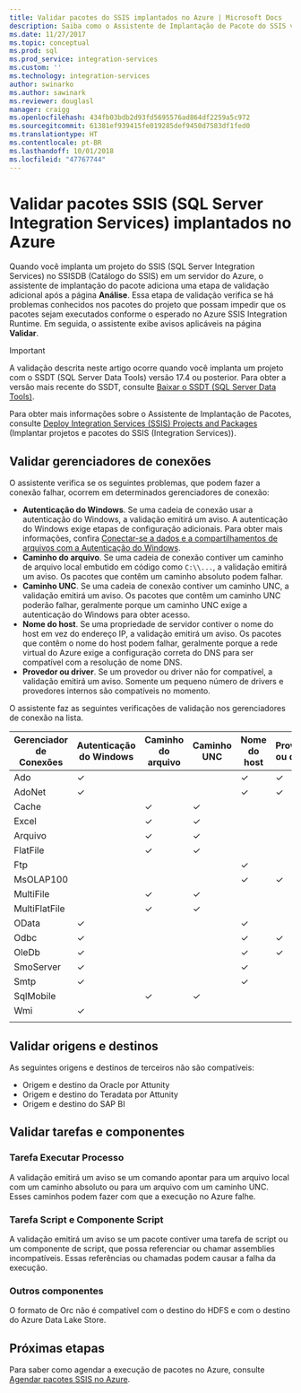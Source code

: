 ```yaml
---
title: Validar pacotes do SSIS implantados no Azure | Microsoft Docs
description: Saiba como o Assistente de Implantação de Pacote do SSIS verifica pacotes em busca de problemas conhecidos que podem impedir que os pacotes sejam executados conforme esperado no Azure.
ms.date: 11/27/2017
ms.topic: conceptual
ms.prod: sql
ms.prod_service: integration-services
ms.custom: ''
ms.technology: integration-services
author: swinarko
ms.author: sawinark
ms.reviewer: douglasl
manager: craigg
ms.openlocfilehash: 434fb03bdb2d93fd5695576ad864df2259a5c972
ms.sourcegitcommit: 61381ef939415fe019285def9450d7583df1fed0
ms.translationtype: HT
ms.contentlocale: pt-BR
ms.lasthandoff: 10/01/2018
ms.locfileid: "47767744"
---
```

# <a name="validate-sql-server-integration-services-ssis-packages-deployed-to-azure"></a>Validar pacotes SSIS (SQL Server Integration Services) implantados no Azure

Quando você implanta um projeto do SSIS (SQL Server Integration Services) no SSISDB (Catálogo do SSIS) em um servidor do Azure, o assistente de implantação do pacote adiciona uma etapa de validação adicional após a página **Análise**. Essa etapa de validação verifica se há problemas conhecidos nos pacotes do projeto que possam impedir que os pacotes sejam executados conforme o esperado no Azure SSIS Integration Runtime. Em seguida, o assistente exibe avisos aplicáveis na página **Validar**.

> [!IMPORTANT]
> A validação descrita neste artigo ocorre quando você implanta um projeto com o SSDT (SQL Server Data Tools) versão 17.4 ou posterior. Para obter a versão mais recente do SSDT, consulte [Baixar o SSDT (SQL Server Data Tools)](../../ssdt/download-sql-server-data-tools-ssdt.md).

Para obter mais informações sobre o Assistente de Implantação de Pacotes, consulte [Deploy Integration Services (SSIS) Projects and Packages](../packages/deploy-integration-services-ssis-projects-and-packages.md) (Implantar projetos e pacotes do SSIS (Integration Services)).

## <a name="validate-connection-managers"></a>Validar gerenciadores de conexões

O assistente verifica se os seguintes problemas, que podem fazer a conexão falhar, ocorrem em determinados gerenciadores de conexão:
- **Autenticação do Windows**. Se uma cadeia de conexão usar a autenticação do Windows, a validação emitirá um aviso. A autenticação do Windows exige etapas de configuração adicionais. Para obter mais informações, confira [Conectar-se a dados e a compartilhamentos de arquivos com a Autenticação do Windows](ssis-azure-connect-with-windows-auth.md).
- **Caminho do arquivo**. Se uma cadeia de conexão contiver um caminho de arquivo local embutido em código como `C:\\...`, a validação emitirá um aviso. Os pacotes que contêm um caminho absoluto podem falhar.
- **Caminho UNC**. Se uma cadeia de conexão contiver um caminho UNC, a validação emitirá um aviso. Os pacotes que contêm um caminho UNC poderão falhar, geralmente porque um caminho UNC exige a autenticação do Windows para obter acesso.
- **Nome do host**. Se uma propriedade de servidor contiver o nome do host em vez do endereço IP, a validação emitirá um aviso. Os pacotes que contêm o nome do host podem falhar, geralmente porque a rede virtual do Azure exige a configuração correta do DNS para ser compatível com a resolução de nome DNS.
- **Provedor ou driver**. Se um provedor ou driver não for compatível, a validação emitirá um aviso. Somente um pequeno número de drivers e provedores internos são compatíveis no momento.

O assistente faz as seguintes verificações de validação nos gerenciadores de conexão na lista.

| Gerenciador de Conexões | Autenticação do Windows | Caminho do arquivo | Caminho UNC | Nome do host | Provedor ou driver |
|--------------------|----------|-----------|-----|-----------|-------------------|
| Ado                | ✓        |           |     | ✓         | ✓                 |
| AdoNet             | ✓        |           |     | ✓         | ✓                 |
| Cache              |          | ✓         | ✓   |           |                   |
| Excel              |          | ✓         | ✓   |           |                   |
| Arquivo               |          | ✓         | ✓   |           |                   |
| FlatFile           |          | ✓         | ✓   |           |                   |
| Ftp                |          |           |     | ✓         |                   |
| MsOLAP100          |          |           |     | ✓         | ✓                 |
| MultiFile          |          | ✓         | ✓   |           |                   |
| MultiFlatFile      |          | ✓         | ✓   |           |                   |
| OData              | ✓        |           |     | ✓         |                   |
| Odbc               | ✓        |           |     | ✓         | ✓                 |
| OleDb              | ✓        |           |     | ✓         | ✓                 |
| SmoServer          | ✓        |           |     | ✓         |                   |
| Smtp               | ✓        |           |     | ✓         |                   |
| SqlMobile          |          | ✓         | ✓   |           |                   |
| Wmi                | ✓        |           |     |           |                   |
|||||||

## <a name="validate-sources-and-destinations"></a>Validar origens e destinos
As seguintes origens e destinos de terceiros não são compatíveis:

-   Origem e destino da Oracle por Attunity
-   Origem e destino do Teradata por Attunity
-   Origem e destino do SAP BI

## <a name="validate-tasks-and-components"></a>Validar tarefas e componentes

### <a name="execute-process-task"></a>Tarefa Executar Processo

A validação emitirá um aviso se um comando apontar para um arquivo local com um caminho absoluto ou para um arquivo com um caminho UNC. Esses caminhos podem fazer com que a execução no Azure falhe.

### <a name="script-task-and-script-component"></a>Tarefa Script e Componente Script

A validação emitirá um aviso se um pacote contiver uma tarefa de script ou um componente de script, que possa referenciar ou chamar assemblies incompatíveis. Essas referências ou chamadas podem causar a falha da execução.

### <a name="other-components"></a>Outros componentes

O formato de Orc não é compatível com o destino do HDFS e com o destino do Azure Data Lake Store.

## <a name="next-steps"></a>Próximas etapas
Para saber como agendar a execução de pacotes no Azure, consulte [Agendar pacotes SSIS no Azure](ssis-azure-schedule-packages.md).
